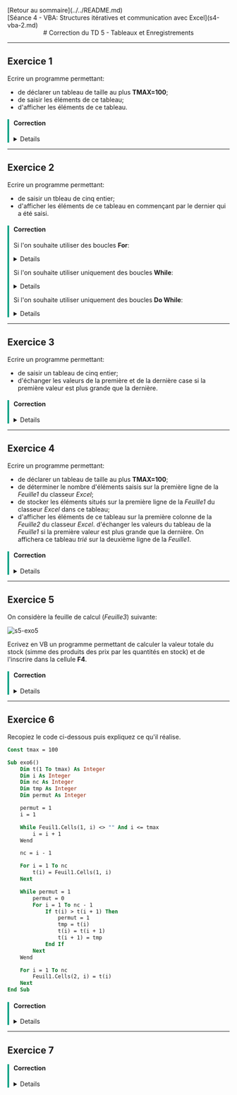 <p style="text-align:left;">
    [Retour au sommaire](../../README.md)
    <span style="float:right;">
        [Séance 4 - VBA: Structures itératives et communication avec Excel](s4-vba-2.md)
    </span>
</p>

<div style="text-align:center;">
# Correction du TD 5 - Tableaux et Enregistrements
</div>

---

## Exercice 1

Ecrire un programme permettant:

* de déclarer un tableau de taille au plus **TMAX=100**;
* de saisir les éléments de ce tableau;
* d'afficher les éléments de ce tableau.

<div style="border-left:solid #17a589 4px;padding-left:10px; ">

#### Correction

<details>

```vb
Const tmax = 100

Sub Ex_1()
Dim n As Integer, i As Integer
Dim t(1 To tmax) As Double

n = InputBox("Combien de valeurs voulez-vous saisir ?")

If n <= 0 Or n > tmax Then
    MsgBox ("Erreur de saisie")
Else
    For i = 1 To n
        t(i) = InputBox("Entrez la " & i & " ème valeur du tableau")
    Next
    
    For i = 1 To n
        MsgBox ("t[" & i & "] = " & t(i))
    Next
End If
End Sub
```

</details>
</div>

---

## Exercice 2

Ecrire un programme permettant:

* de saisir un tbleau de cinq entier;
* d'afficher les éléments de ce tableau en commençant par le dernier qui a été saisi.

<div style="border-left:solid #17a589 4px;padding-left:10px; ">

#### Correction

Si l'on souhaite utiliser des boucles **For**:

<details>

```vb
Sub Ex_2()
    Dim t(1 To 5) As Integer
    Dim i As Integer

    t(1) = InputBox("Entrez le premier entier")

    For i = 2 To 5
        t(i) = InputBox("Entrez le " & i & " ème entier")
    Next i

    For i = 5 To 1 Step -1
        MsgBox ("t[" & i & "]= " & t(i))
    Next i
End Sub
```

</details>

Si l'on souhaite utiliser uniquement des boucles **While**:

<details>

```vb
Sub Ex_2()
    Dim t(1 To 5) As Integer
    Dim i As Integer

    t(1) = InputBox("Entrez le premier entier")

    i = 2
    While i <= 5
        t(i) = InputBox("Entrez le " & i & " ème entier")
        i = i + 1
    Wend

    i = 5
    While i >= 1
        MsgBox ("t[" & i & "]= " & t(i))
        i = i - 1
    Wend
End Sub
```

</details>

Si l'on souhaite utiliser uniquement des boucles **Do While**:

<details>

```vb
Sub Ex_2()
    Dim t(1 To 5) As Integer
    Dim i As Integer

    i = 1
    Do While i <= 5
        t(i) = InputBox("Entrez le " & i & " ème entier")
        i = i + 1
    Loop

    i = 5
    Do While i >= 1
        MsgBox ("t[" & i & "]= " & t(i))
        i = i - 1
    Loop
End Sub
```

</details>

</div>

---

## Exercice 3

Ecrire un programme permettant:

* de saisir un tableau de cinq entier;
* d'échanger les valeurs de la première et de la dernière case si la première valeur est plus grande que la dernière.

<div style="border-left:solid #17a589 4px;padding-left:10px; ">

#### Correction

<details>

```vb
Sub Ex_3()
    Dim t(1 To 5) As Integer
    Dim i As Integer
    Dim tmp As Integer
    t(1) = InputBox("Entrez le premier entier")

    For i = 2 To 5
    t(i) = InputBox("Entrez le " & i & " ème entier")
    Next

    ' On échange les valeurs avec une variable temporaire'
    If t(1) > t(5) Then
        tmp = t(1)
        t(1) = t(5)
        t(5) = tmp
    End If

    ' On vérifie que les valeurs ont été échangées'
    For i = 1 To 5
        MsgBox ("t[" & i & "]= " & t(i))
    Next
End Sub
```

</details>

</div>

---

## Exercice 4

Ecrire un programme permettant:

* de déclarer un tableau de taille au plus **TMAX=100**;
* de déterminer le nombre d'éléments saisis sur la première ligne de la *Feuille1* du classeur *Excel*;
* de stocker les éléments situés sur la première ligne de la *Feuille1* du classeur *Excel* dans ce tableau;
* d'afficher les éléments de ce tableau sur la première colonne de la *Feuille2* du classeur *Excel*.
d'échanger les valeurs du tableau de la *Feuille1* si la première valeur est plus grande que la dernière. On affichera ce tableau *trié* sur la deuxième ligne de la *Feuille1*.

<div style="border-left:solid #17a589 4px;padding-left:10px; ">

#### Correction

<details>

```vb
Sub Ex_4()
    Dim t(1 To tmax) As Double
    Dim i As Integer
    Dim nc As Integer
    Dim tmp As Double

    i = 1

    ' On détermine le nombre d'éléments saisis'
    While Feuil1.Cells(1, i) <> "" And i <= tmax
        i = i + 1
    Wend

    nc = i - 1

    ' On stocke les éléments dans le tableau'
    For i = 1 To nc
        t(i) = Feuil1.Cells(1, i)
    Next

    ' On affiche les éléments du tableau'
    For i = 1 To nc
        Feuil2.Cells(i, 1) = t(i)
    Next

    ' On échange les valeurs avec une variable temporaire'
    If t(1) > t(nc) Then
        tmp = t(1)
        t(1) = t(nc)
        t(nc) = tmp
    End If

    'On affiche le tableau trié'
    For i = 1 To nc
        Feuil1.Cells(2, i) = t(i)
    Next
End Sub
```

</details>

</div>

---

## Exercice 5

On considère la feuille de calcul (*Feuille3*) suivante:

![s5-exo5](screenshots/s5-exo5.png)

Ecrivez en VB un programme permettant de calculer la valeur totale du stock (simme des produits des prix par les quantités en stock) et de l'inscrire dans la cellule **F4**.

<div style="border-left:solid #17a589 4px;padding-left:10px; ">

#### Correction

<details>

```vb
Sub Ex_5()

    Dim t(1 To 5, 1 To 2) As Double
    Dim i As Integer
    Dim somme As Double

    somme = 0

    For i = 1 To 5
        t(i, 1) = Feuil3.Cells(i + 1, 2)
        t(i, 2) = Feuil3.Cells(i + 1, 3)
    Next

    For i = 1 To 5
        somme = somme + t(i, 1) * t(i, 2)
    Next
    Feuil3.Cells(4, 6) = Format(somme, "# €")
End Sub

```

</details>

</div>

---

## Exercice 6

Recopiez le code ci-dessous puis expliquez ce qu'il réalise.

```vb
Const tmax = 100

Sub exo6()
    Dim t(1 To tmax) As Integer
    Dim i As Integer
    Dim nc As Integer
    Dim tmp As Integer
    Dim permut As Integer

    permut = 1
    i = 1

    While Feuil1.Cells(1, i) <> "" And i <= tmax
        i = i + 1
    Wend

    nc = i - 1

    For i = 1 To nc
        t(i) = Feuil1.Cells(1, i)
    Next

    While permut = 1
        permut = 0
        For i = 1 To nc - 1
            If t(i) > t(i + 1) Then
                permut = 1
                tmp = t(i)
                t(i) = t(i + 1)
                t(i + 1) = tmp
            End If
        Next
    Wend

    For i = 1 To nc
        Feuil1.Cells(2, i) = t(i)
    Next
End Sub

```

<div style="border-left:solid #17a589 4px;padding-left:10px; ">

#### Correction

<details>

Le programme ci-dessus permet de trier un tableau de nombres entiers en ordre croissant.

</details>

</div>

---

## Exercice 7


<div style="border-left:solid #17a589 4px;padding-left:10px; ">

#### Correction

<details>

Créer une liste de chaînes de caractères comportant les éléments "Le ", "printemps", "arrive."

Ecrire ensuite une procédure affichant, à l'aide de la liste, la phrase: "Le printemps arrive".


Sub Ex_7()
Dim l As Variant, phrase As String, i As Integer
l = Array("Le", "printemps", "arrive")
phrase = ""
For i = 0 To 2
    phrase = phrase & Space(1) & l(i)
Next i
Debug.Print phrase
End Sub

</details>

</div>
